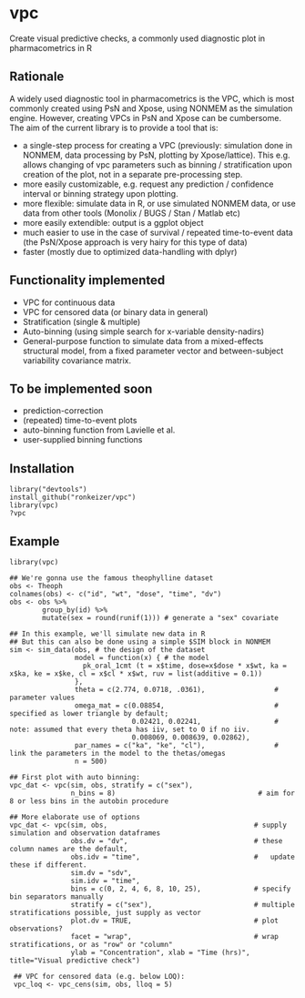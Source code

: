 vpc
===

Create visual predictive checks, a commonly used diagnostic plot in pharmacometrics in R 

## Rationale

A widely used diagnostic tool in pharmacometrics is the VPC, which is most commonly created using PsN and Xpose, using NONMEM as the simulation engine. However, creating VPCs in PsN and Xpose can be cumbersome. The aim of the current library is to provide a tool that is:

- a single-step process for creating a VPC (previously: simulation done in NONMEM, data processing by PsN, plotting by Xpose/lattice). This e.g. allows changing of vpc parameters such as binning / stratification upon creation of the plot, not in a separate pre-processing step. 
- more easily customizable, e.g. request any prediction / confidence interval or binning strategy upon plotting.
- more flexible: simulate data in R, or use simulated NONMEM data, or use data from other tools (Monolix / BUGS / Stan / Matlab etc)
- more easily extendible: output is a ggplot object
- much easier to use in the case of survival / repeated time-to-event data (the PsN/Xpose approach is very hairy for this type of data)
- faster (mostly due to optimized data-handling with dplyr)

## Functionality implemented

- VPC for continuous data
- VPC for censored data (or binary data in general)
- Stratification (single & multiple)
- Auto-binning (using simple search for x-variable density-nadirs)
- General-purpose function to simulate data from a mixed-effects structural model, from a fixed parameter vector and between-subject variability covariance matrix.

## To be implemented soon

- prediction-correction
- (repeated) time-to-event plots
- auto-binning function from Lavielle et al.
- user-supplied binning functions

## Installation

    library("devtools")
    install_github("ronkeizer/vpc")
    library(vpc)
    ?vpc
    
## Example

    library(vpc)

    ## We're gonna use the famous theophylline dataset
    obs <- Theoph
    colnames(obs) <- c("id", "wt", "dose", "time", "dv")
    obs <- obs %>%
            group_by(id) %>%  
            mutate(sex = round(runif(1))) # generate a "sex" covariate
    
    ## In this example, we'll simulate new data in R
    ## But this can also be done using a simple $SIM block in NONMEM
    sim <- sim_data(obs, # the design of the dataset
                    model = function(x) { # the model
                      pk_oral_1cmt (t = x$time, dose=x$dose * x$wt, ka = x$ka, ke = x$ke, cl = x$cl * x$wt, ruv = list(additive = 0.1))
                    }, 
                    theta = c(2.774, 0.0718, .0361),                 # parameter values
                    omega_mat = c(0.08854,                           # specified as lower triangle by default; 
                                  0.02421, 0.02241,                  # note: assumed that every theta has iiv, set to 0 if no iiv. 
                                  0.008069, 0.008639, 0.02862),      
                    par_names = c("ka", "ke", "cl"),                 # link the parameters in the model to the thetas/omegas
                    n = 500)
    
    ## First plot with auto binning:    
    vpc_dat <- vpc(sim, obs, stratify = c("sex"), 
                   n_bins = 8)                                   # aim for 8 or less bins in the autobin procedure

    ## More elaborate use of options
    vpc_dat <- vpc(sim, obs,                                    # supply simulation and observation dataframes
                   obs.dv = "dv",                               # these column names are the default,                           
                   obs.idv = "time",                            #   update these if different.
                   sim.dv = "sdv",
                   sim.idv = "time",
                   bins = c(0, 2, 4, 6, 8, 10, 25),             # specify bin separators manually
                   stratify = c("sex"),                         # multiple stratifications possible, just supply as vector
                   plot.dv = TRUE,                              # plot observations?
                   facet = "wrap",                              # wrap stratifications, or as "row" or "column"
                   ylab = "Concentration", xlab = "Time (hrs)", title="Visual predictive check")

     ## VPC for censored data (e.g. below LOQ):
     vpc_loq <- vpc_cens(sim, obs, lloq = 5)

